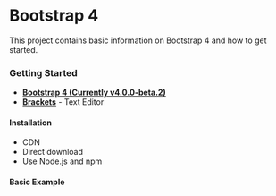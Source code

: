 # Bootstrap 4

This project contains basic information on Bootstrap 4 and how to get started.

### Getting Started

- **[Bootstrap 4 (Currently v4.0.0-beta.2)](http://getbootstrap.com/)**
- **[Brackets](http://brackets.io/)** - Text Editor
 
#### Installation

- CDN
- Direct download
- Use Node.js and npm

#### Basic Example



 



